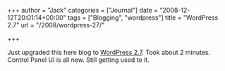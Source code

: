 +++
author = "Jack"
categories = ["Journal"]
date = "2008-12-12T20:01:14+00:00"
tags = ["Blogging", "wordpress"]
title = "WordPress 2.7"
url = "/2008/wordpress-27/"

+++

Just upgraded this here blog to [WordPress 2.7][1]. Took about 2 minutes. Control Panel UI is all new. Still getting used to it.

 [1]: http://wordpress.org/development/2008/12/coltrane/